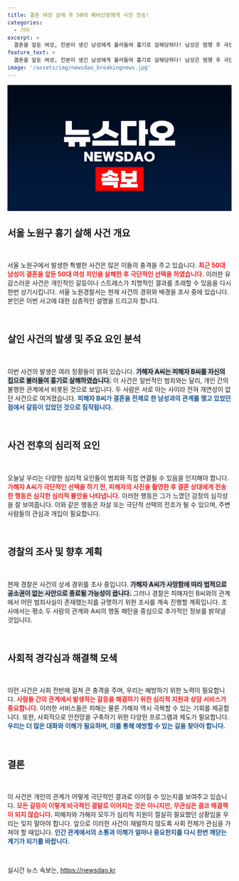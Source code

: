 ```yaml
---
title: 결혼 여성 살해 후 50대 예비신랑에게 사진 전송!
categories:
  - 기타
excerpt: >
  결혼을 앞둔 여성, 친분이 생긴 남성에게 불러들여 흉기로 살해당하다! 남성은 범행 후 극단선택까지. 전대미문의 사건, 그 배후에는 무엇이 있었을까? 클릭해 자세히 알아보세요!
feature_text: >
  결혼을 앞둔 여성, 친분이 생긴 남성에게 불러들여 흉기로 살해당하다! 남성은 범행 후 극단선택까지. 전대미문의 사건, 그 배후에는 무엇이 있었을까? 클릭해 자세히 알아보세요!
image: '/assets/img/newsdao_breakingnews.jpg'
---
```


<p><img src="/assets/img/newsdao_breakingnews.jpg" alt="ontimetimes 속보" /></p>

<h2 data-ke-size="size26">서울 노원구 흉기 살해 사건 개요</h2>

<p data-ke-size="size16">&nbsp;</p>

<p>서울 노원구에서 발생한 특별한 사건은 많은 이들의 충격을 주고 있습니다. <b><span style="color: #ee2323;">최근 50대 남성이 결혼을 앞둔 50대 여성 지인을 살해한 후 극단적인 선택을 하였습니다.</span></b> 이러한 유감스러운 사건은 개인적인 갈등이나 스트레스가 치명적인 결과를 초래할 수 있음을 다시 한번 상기시킵니다. 서울 노원경찰서는 현재 사건의 경위와 배경을 조사 중에 있습니다. 본인은 이번 사고에 대한 심층적인 설명을 드리고자 합니다.</p>

<p data-ke-size="size16">&nbsp;</p>

<h2 data-ke-size="size26">살인 사건의 발생 및 주요 요인 분석</h2>

<p data-ke-size="size16">&nbsp;</p>

<p>이번 사건의 발생은 여러 정황들이 얽혀 있습니다. <b><span style="background-color: #21538527;">가해자 A씨는 피해자 B씨를 자신의 집으로 불러들여 흉기로 살해하였습니다.</span></b> 이 사건은 일반적인 범죄와는 달리, 개인 간의 불행한 관계에서 비롯된 것으로 보입니다. 두 사람은 서로 아는 사이라 전혀 개연성이 없던 사건으로 여겨졌습니다. <b><span style="color: #1a5490;">피해자 B씨가 결혼을 전제로 한 남성과의 관계를 맺고 있었던 점에서 갈등이 있었던 것으로 짐작됩니다.</span></b></p>

<p data-ke-size="size16">&nbsp;</p>

<h2 data-ke-size="size26">사건 전후의 심리적 요인</h2>

<p data-ke-size="size16">&nbsp;</p>

<p>오늘날 우리는 다양한 심리적 요인들이 범죄와 직접 연결될 수 있음을 인지해야 합니다. <b><span style="color: #ee2323;">가해자 A씨가 극단적인 선택을 하기 전, 피해자의 사진을 촬영한 후 결혼 상대에게 전송한 행동은 심각한 심리적 불안을 나타냅니다.</span></b> 이러한 행동은 그가 느꼈던 감정의 심각성을 잘 보여줍니다. 이와 같은 행동은 자살 또는 극단적 선택의 전조가 될 수 있으며, 주변 사람들의 관심과 개입이 필요합니다.</p>

<p data-ke-size="size16">&nbsp;</p>

<h2 data-ke-size="size26">경찰의 조사 및 향후 계획</h2>

<p data-ke-size="size16">&nbsp;</p>

<p>현재 경찰은 사건의 상세 경위를 조사 중입니다. <b><span style="background-color: #21538527;">가해자 A씨가 사망함에 따라 법적으로 공소권이 없는 사안으로 종료될 가능성이 큽니다.</span></b> 그러나 경찰은 피해자인 B씨와의 관계에서 어떤 범죄사실이 존재했는지를 규명하기 위한 조사를 계속 진행할 계획입니다. 조사에서는 평소 두 사람의 관계와 A씨의 행동 패턴을 중심으로 추가적인 정보를 밝혀낼 것입니다.</p>

<p data-ke-size="size16">&nbsp;</p>

<h2 data-ke-size="size26">사회적 경각심과 해결책 모색</h2>

<p data-ke-size="size16">&nbsp;</p>

<p>이런 사건은 사회 전반에 걸쳐 큰 충격을 주며, 우리는 예방하기 위한 노력이 필요합니다. <b><span style="color: #ee2323;">사람들 간의 관계에서 발생하는 갈등을 해결하기 위한 심리적 지원과 상담 서비스가 중요합니다.</span></b> 이러한 서비스들은 피해는 물론 가해자 역시 극복할 수 있는 기회를 제공합니다. 또한, 사회적으로 안전망을 구축하기 위한 다양한 프로그램과 제도가 필요합니다. <b><span style="color: #1a5490;">우리는 더 많은 대화와 이해가 필요하며, 이를 통해 예방할 수 있는 길을 찾아야 합니다.</span></b></p>

<p data-ke-size="size16">&nbsp;</p>

<h2 data-ke-size="size26">결론</h2>

<p data-ke-size="size16">&nbsp;</p>

<p>이 사건은 개인의 관계가 어떻게 극단적인 결과로 이어질 수 있는지를 보여주고 있습니다. <b><span style="color: #ee2323;">모든 갈등이 이렇게 비극적인 결말로 이어지는 것은 아니지만, 무관심은 결코 해결책이 되지 않습니다.</span></b> 피해자와 가해자 모두가 심리적 지원이 절실히 필요했던 상황임을 우리는 잊지 말아야 합니다. 앞으로 이러한 사건이 재발하지 않도록 사회 전체가 관심을 가져야 할 때입니다. <b><span style="color: #1a5490;">인간 관계에서의 소통과 이해가 얼마나 중요한지를 다시 한번 깨닫는 계기가 되기를 바랍니다.</span></b></p>

<p data-ke-size="size16">&nbsp;</p>
실시간 뉴스 속보는, <a href="https://newsdao.kr" rel="dofollow">https://newsdao.kr</a>


